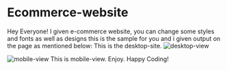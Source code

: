 # Ecommerce-website
Hey Everyone!
I given e-commerce website, you can change some styles and fonts as well as designs this is the sample for you 
and i given output on the page as mentioned below:
This is the desktop-site.
![desktop-view](https://github.com/jaiprakashoffcl/Ecommerce-website/assets/126840211/4437df47-d970-4b83-b297-2875b39bd0bd)

![mobile-view](https://github.com/jaiprakashoffcl/Ecommerce-website/assets/126840211/6f646b66-9a83-4653-9b66-64d34e412124)
This is mobile-view.
Enjoy.
Happy Coding!
